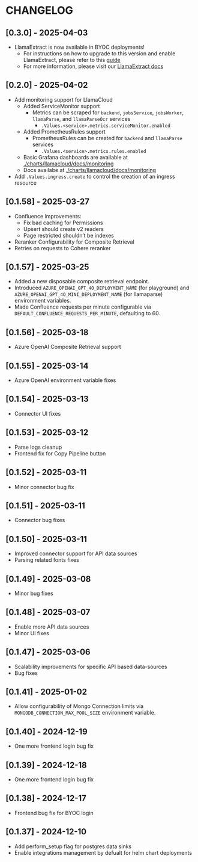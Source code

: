 # CHANGELOG

## [0.3.0] - 2025-04-03

- LlamaExtract is now available in BYOC deployments!
    - For instructions on how to upgrade to this version and enable LlamaExtract, please refer to this [guide](docs/llamaextract.md)
    - For more information, please visit our [LlamaExtract docs](https://docs.cloud.llamaindex.ai/llamaextract/getting_started)

## [0.2.0] - 2025-04-02

- Add monitoring support for LlamaCloud
    - Added ServiceMonitor support
        - Metrics can be scraped for `backend`, `jobsService`, `jobsWorker`, `llamaParse`, and `llamaParseOcr` services
            - `.Values.<service>.metrics.serviceMonitor.enabled`
    - Added PrometheusRules support
        - PrometheusRules can be created for `backend` and `llamaParse` services
            - `.Values.<service>.metrics.rules.enabled`
    - Basic Grafana dashboards are available at [./charts/llamacloud/docs/monitoring](docs/monitoring)
    - Docs availabe at [./charts/llamacloud/docs/monitoring](docs/monitoring)
- Add `.Values.ingress.create` to control the creation of an ingress resource

## [0.1.58] - 2025-03-27

- Confluence improvements:
    - Fix bad caching for Permissions
    - Upsert should create v2 readers
    - Page restricted shouldn’t be indexes
- Reranker Configurability for Composite Retrieval
- Retries on requests to Cohere reranker

## [0.1.57] - 2025-03-25

- Added a new disposable composite retrieval endpoint.
- Introduced `AZURE_OPENAI_GPT_4O_DEPLOYMENT_NAME` (for playground) and `AZURE_OPENAI_GPT_4O_MINI_DEPLOYMENT_NAME` (for llamaparse) environment variables.
- Made Confluence requests per minute configurable via `DEFAULT_CONFLUENCE_REQUESTS_PER_MINUTE`, defaulting to 60.

## [0.1.56] - 2025-03-18

- Azure OpenAI Composite Retrieval support

## [0.1.55] - 2025-03-14

- Azure OpenAI environment variable fixes

## [0.1.54] - 2025-03-13

- Connector UI fixes

## [0.1.53] - 2025-03-12

- Parse logs cleanup
- Frontend fix for Copy Pipeline button

## [0.1.52] - 2025-03-11

- Minor connector bug fix

## [0.1.51] - 2025-03-11

- Connector bug fixes

## [0.1.50] - 2025-03-11

- Improved connector support for API data sources
- Parsing related fonts fixes

## [0.1.49] - 2025-03-08

- Minor bug fixes

## [0.1.48] - 2025-03-07

- Enable more API data sources
- Minor UI fixes

## [0.1.47] - 2025-03-06

- Scalability improvements for specific API based data-sources
- Bug fixes

## [0.1.41] - 2025-01-02

- Allow configurability of Mongo Connection limits via `MONGODB_CONNECTION_MAX_POOL_SIZE` environment variable.

## [0.1.40] - 2024-12-19

- One more frontend login bug fix

## [0.1.39] - 2024-12-18

- One more frontend login bug fix

## [0.1.38] - 2024-12-17

- Frontend bug fix for BYOC login

## [0.1.37] - 2024-12-10

- Add perform_setup flag for postgres data sinks
- Enable integrations management by defualt for helm chart deployments
